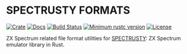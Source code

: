 SPECTRUSTY FORMATS
==================

[![Crate][Crate img]][Crate Link]
[![Docs][Docs img]][Docs Link]
[![Build Status][Build img]][Build Link]
[![Minimum rustc version][rustc version img]][rustc version link]
[![License][License img]][License Link]

ZX Spectrum related file format utilities for [SPECTRUSTY]: ZX Spectrum emulator library in Rust.

[SPECTRUSTY]: https://royaltm.github.io/spectrusty/
[Crate Link]: https://crates.io/crates/spectrusty-formats
[Crate img]: https://img.shields.io/crates/v/spectrusty-formats.svg
[Docs Link]: https://docs.rs/spectrusty-formats
[Docs img]: https://docs.rs/spectrusty-formats/badge.svg
[Build Link]: https://travis-ci.org/royaltm/spectrusty
[Build img]: https://travis-ci.org/royaltm/spectrusty.svg?branch=master
[rustc version link]: https://github.com/royaltm/spectrusty#rust-version-requirements
[rustc version img]: https://img.shields.io/badge/rustc-1.36+-lightgray.svg
[License Link]: https://www.gnu.org/licenses/#LGPL
[License img]: https://img.shields.io/crates/l/spectrusty-formats